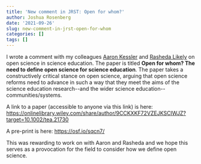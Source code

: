 ```yaml
---
title: 'New comment in JRST: Open for whom?'
author: Joshua Rosenberg
date: '2021-09-26'
slug: new-comment-in-jrst-open-for-whom
categories: []
tags: []
---
```


I wrote a comment with my colleagues [Aaron Kessler](https://openlearning.mit.edu/about/our-team/aaron-kessler) and [Rasheda Likely](https://bagwell.kennesaw.edu/departments/eece/faculty/ece-faculty-index.php) on open science in science education. The paper is titled **Open for whom? The need to define open science for science education**. The paper takes a constructively critical stance on open science, arguing that open science reforms need to advance in such a way that they meet the aims of the science education research--and the wider science education--communities/systems.

A link to a paper (accessible to anyone via this link) is here: https://onlinelibrary.wiley.com/share/author/9CCKXKF72VZEJKSCIWJZ?target=10.1002/tea.21730

A pre-print is here: https://osf.io/sqcn7/

This was rewarding to work on with Aaron and Rasheda and we hope this serves as a provocation for the field to consider how we define open science.